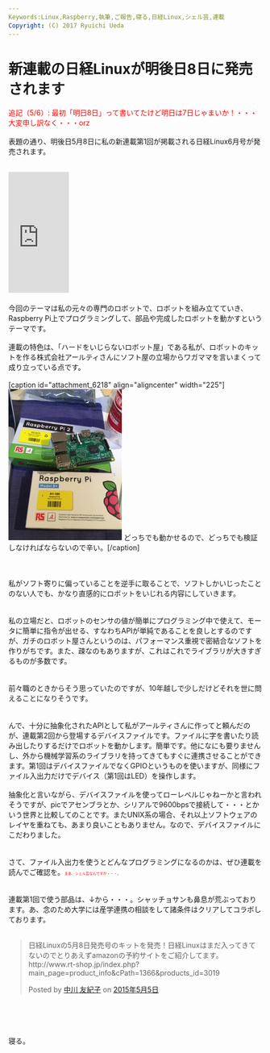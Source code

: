 ```yaml
---
Keywords:Linux,Raspberry,執筆,ご報告,寝る,日経Linux,シェル芸,連載
Copyright: (C) 2017 Ryuichi Ueda
---
```


# 新連載の日経Linuxが明後日8日に発売されます
<span style="color:red">追記（5/6）: 最初「明日8日」って書いてたけど明日は7日じゃまいか！・・・大変申し訳なく・・・orz</span><br />
<br />
表題の通り、明後日5月8日に私の新連載第1回が掲載される日経Linux6月号が発売されます。<br />
<br />
<iframe src="http://rcm-fe.amazon-adsystem.com/e/cm?lt1=_blank&amp;bc1=000000&amp;IS2=1&amp;bg1=FFFFFF&amp;fc1=000000&amp;lc1=0000FF&amp;t=ryuichiueda-22&amp;o=9&amp;p=8&amp;l=as4&amp;m=amazon&amp;f=ifr&amp;ref=ss_til&amp;asins=B00UJXLDP4" style="width:120px;height:240px;" scrolling="no" marginwidth="0" marginheight="0" frameborder="0"></iframe><br />
<br />
今回のテーマは私の元々の専門のロボットで、ロボットを組み立てていき、Raspberry Pi上でプログラミングして、部品や完成したロボットを動かすというテーマです。<br />
<br />
連載の特色は、「ハードをいじらないロボット屋」である私が、ロボットのキットを作る株式会社アールティさんに</span>ソフト屋の立場からワガママを言いまくって成り立っている点です。<br />
<br />
[caption id="attachment_6218" align="aligncenter" width="225"]<a href="32384e2da91ab457295088a40c760fb4-e1430922191530.jpg"><img src="32384e2da91ab457295088a40c760fb4-e1430922191530-225x300.jpg" alt="どっちでも動かせるので、どっちでも検証しなければならないので辛い。" width="225" height="300" class="size-medium wp-image-6218" /></a> どっちでも動かせるので、どっちでも検証しなければならないので辛い。[/caption]<br />
<br />
<!--more--><br />
<br />
私がソフト寄りに偏っていることを逆手に取ることで、ソフトしかいじったことのない人でも、かなり直感的にロボットをいじれる内容にしていきます。<br />
<br />
<br />
私の立場だと、ロボットのセンサの値が簡単にプログラミング中で使えて、モータに簡単に指令が出せる、すなわちAPIが単純であることを良しとするのですが、ガチのロボット屋さんというのは、パフォーマンス重視で密結合なソフトを作りがちです。また、疎なのもありますが、これはこれでライブラリが大きすぎるものが多数です。<br />
<br />
<br />
前々職のときからそう思っていたのですが、10年越しで少しだけどそれを世に問えることになりそうです。<br />
<br />
<br />
んで、十分に抽象化されたAPIとして私がアールティさんに作ってと頼んだのが、連載第2回から登場するデバイスファイルです。ファイルに字を書いたり読み出したりするだけでロボットを動かします。簡単です。他になにも要りませんし、外から機械学習系のライブラリを持ってきてもすぐに連携させることができます。第1回はデバイスファイルでなくGPIOというものを使いますが、同様にファイル入出力だけでデバイス（第1回はLED）を操作します。<br />
<br />
抽象化と言いながら、デバイスファイルを使ってローレベルじゃねーかと言われそうですが、picでアセンブラとか、シリアルで9600bpsで接続して・・・とかいう世界と比較してのことです。またUNIX系の場合、それ以上ソフトウェアのレイヤを重ねても、あまり良いこともありません。なので、デバイスファイルにこだわりました。<br />
<br />
<br />
さて、ファイル入出力を使うとどんなプログラミングになるのかは、ぜひ連載を読んでご確認を。<span style="color:red;font-size:50%">まあ、シェル芸なんですが・・・。</span><br />
<br />
<br />
連載第1回で使う部品は、↓から・・・。シャッチョサンも鼻息が荒ぶっております。あ、念のため大学には産学連携の相談をして諸条件はクリアしてコラボしております。<br />
<br />
<div id="fb-root"></div><script>(function(d, s, id) { var js, fjs = d.getElementsByTagName(s)[0]; if (d.getElementById(id)) return; js = d.createElement(s); js.id = id; js.src = "//connect.facebook.net/ja_JP/sdk.js#xfbml=1&version=v2.3"; fjs.parentNode.insertBefore(js, fjs);}(document, 'script', 'facebook-jssdk'));</script><div class="fb-post" data-href="https://www.facebook.com/yuki.nakagawa.75/posts/871897936214863" data-width="500"><div class="fb-xfbml-parse-ignore"><blockquote cite="https://www.facebook.com/yuki.nakagawa.75/posts/871897936214863"><p>&#x65e5;&#x7d4c;Linux&#x306e;5&#x6708;8&#x65e5;&#x767a;&#x58f2;&#x53f7;&#x306e;&#x30ad;&#x30c3;&#x30c8;&#x3092;&#x767a;&#x58f2;&#xff01;&#x65e5;&#x7d4c;Linux&#x306f;&#x307e;&#x3060;&#x5165;&#x3063;&#x3066;&#x304d;&#x3066;&#x306a;&#x3044;&#x306e;&#x3067;&#x3068;&#x308a;&#x3042;&#x3048;&#x305a;amazon&#x306e;&#x4e88;&#x7d04;&#x30b5;&#x30a4;&#x30c8;&#x3092;&#x3054;&#x7d39;&#x4ecb;&#x3057;&#x3066;&#x307e;&#x3059;&#x3002;http://www.rt-shop.jp/index.php?main_page=product_info&amp;cPath=1366&amp;products_id=3019</p>Posted by <a href="https://www.facebook.com/yuki.nakagawa.75">中川 友紀子</a> on <a href="https://www.facebook.com/yuki.nakagawa.75/posts/871897936214863">2015年5月5日</a></blockquote></div></div><br />
<br />
<br />
<br />
寝る。<br />

